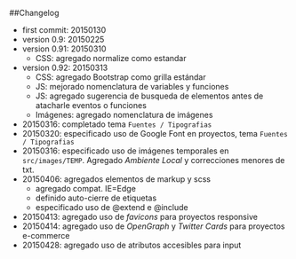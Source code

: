 ##Changelog
- first commit: 20150130
- version 0.9: 20150225
- version 0.91: 20150310
	- CSS: agregado normalize como estandar
- version 0.92: 20150313
	- 	CSS: agregado Bootstrap como grilla estándar
	-  JS: mejorado nomenclatura de variables y funciones
	-  JS: agregado sugerencia de busqueda de elementos antes de atacharle eventos o funciones
	-  Imágenes: agregado nomenclatura de imágenes
- 20150316: completado tema `Fuentes / Tipografias`
- 20150320: especificado uso de Google Font en proyectos, tema `Fuentes / Tipografias`
- 20150316: especificado uso de imágenes temporales en `src/images/TEMP`. Agregado *Ambiente Local* y correcciones menores de txt.
- 20150406: agregados elementos de markup y scss
	- agregado compat. IE=Edge
	- definido auto-cierre de etiquetas
	- especificado uso de @extend e @include
- 20150413: agregado uso de *favicons* para proyectos responsive
- 20150414: agregado uso de *OpenGraph* y *Twitter Cards* para proyectos e-commerce
- 20150428: agregado uso de atributos accesibles para input